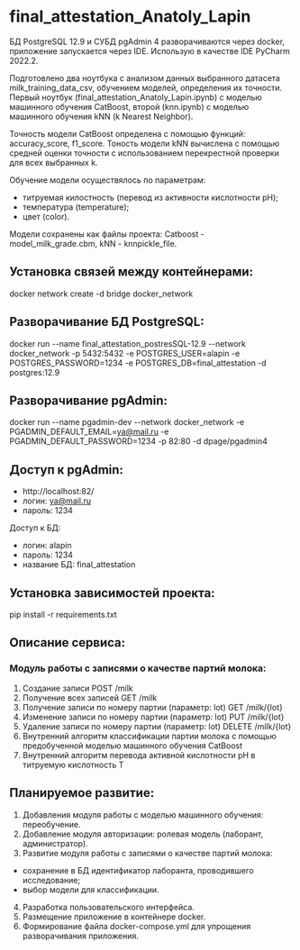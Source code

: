 # final_attestation_Anatoly_Lapin
БД PostgreSQL 12.9 и СУБД pgAdmin 4 разворачиваются через docker, приложение запускается через IDE. Использую в качестве IDE PyCharm 2022.2. 

Подготовлено два ноутбука с анализом данных выбранного датасета milk_training_data_csv, обучением моделей, определения их точности.
Первый ноутбук (final_attestation_Anatoly_Lapin.ipynb) с моделью машинного обучения CatBoost, второй (knn.ipynb) с моделью машинного обучения kNN (k Nearest Neighbor).

Точность модели CatBoost определена с помощью функций: accuracy_score, f1_score. 
Тоность модели kNN вычислена с помощью средней оценки точности с использованием перекрестной проверки для всех выбранных k.

Обучение модели осуществялось по параметрам: 
- титруемая килостность (перевод из активности кислотности pH);
- температура (temperature);
- цвет (color).

Модели сохранены как файлы проекта: Catboost - model_milk_grade.cbm, kNN - knnpickle_file.

## Установка связей между контейнерами:
docker network create -d bridge docker_network

## Разворачивание БД PostgreSQL: 
docker run --name final_attestation_postresSQL-12.9 --network docker_network -p 5432:5432 -e POSTGRES_USER=alapin -e POSTGRES_PASSWORD=1234 -e POSTGRES_DB=final_attestation -d postgres:12.9

## Разворачивание pgAdmin: 
docker run --name pgadmin-dev --network docker_network -e PGADMIN_DEFAULT_EMAIL=ya@mail.ru -e PGADMIN_DEFAULT_PASSWORD=1234 -p 82:80 -d dpage/pgadmin4

## Доступ к pgAdmin: 
  - http://localhost:82/
  - логин: ya@mail.ru
  - пароль: 1234

Доступ к БД: 
  - логин:  alapin
  - пароль: 1234
  - название БД: final_attestation

## Установка зависимостей проекта: 
pip install -r requirements.txt

## Описание сервиса:
### Модуль работы с записями о качестве партий молока:
1. Создание записи POST /milk
2. Получение всех записей GET /milk
3. Получение записи по номеру партии (параметр: lot) GET /milk/{lot}
4. Изменение записи по номеру партии (параметр: lot) PUT /milk/{lot}
5. Удаление записи по номеру партии (параметр: lot) DELETE /milk/{lot}
6. Внутренний алгоритм классификации партии молока с помощью предобученной моделью машинного обучения CatBoost
7. Внутренний алгоритм перевода активной кислотности pH в титруемую кислотность T

## Планируемое развитие:
1. Добавления модуля работы с моделью машинного обучения: переобучение.
2. Добавление модуля авторизации: ролевая модель (лаборант, администратор).
3. Развитие модуля работы с записями о качестве партий молока:
  - сохранение в БД идентификатор лаборанта, проводившего исследование;
  - выбор модели для классификации.
4. Разработка пользовательского интерфейса.
5. Размещение приложение в контейнере docker.
6. Формирование файла docker-compose.yml для упрощения разворачивания приложения. 
